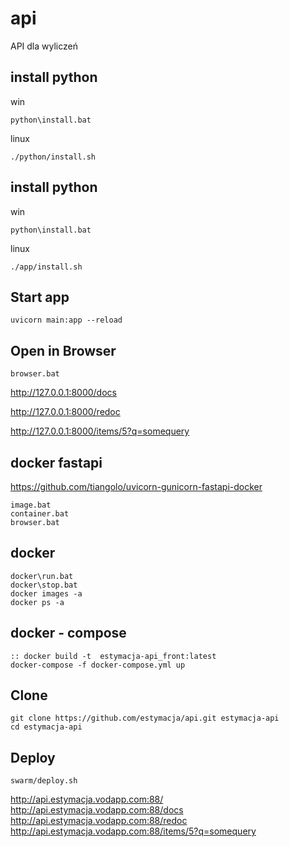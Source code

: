 # api
API dla wyliczeń

## install python
win

    python\install.bat

linux    

    ./python/install.sh
    
## install python
win

    python\install.bat

linux    

    ./app/install.sh
    
## Start app 
    uvicorn main:app --reload
    
## Open in Browser    
    browser.bat
        
http://127.0.0.1:8000/docs   

http://127.0.0.1:8000/redoc

http://127.0.0.1:8000/items/5?q=somequery


## docker fastapi
https://github.com/tiangolo/uvicorn-gunicorn-fastapi-docker

    image.bat
    container.bat
    browser.bat

## docker
    docker\run.bat
    docker\stop.bat
    docker images -a
    docker ps -a

## docker - compose

    :: docker build -t  estymacja-api_front:latest
    docker-compose -f docker-compose.yml up


## Clone
    git clone https://github.com/estymacja/api.git estymacja-api
    cd estymacja-api

## Deploy
    swarm/deploy.sh
    
http://api.estymacja.vodapp.com:88/
http://api.estymacja.vodapp.com:88/docs
http://api.estymacja.vodapp.com:88/redoc
http://api.estymacja.vodapp.com:88/items/5?q=somequery

